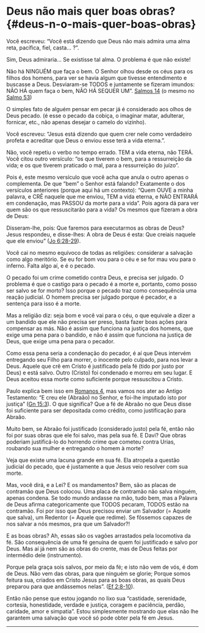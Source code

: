 # Deus não mais quer boas obras? {#deus-n-o-mais-quer-boas-obras}

Você escreveu: “Você está dizendo que Deus não mais admira uma alma reta, pacífica, fiel, casta... ?”.

Sim, Deus admiraria... Se existisse tal alma. O problema é que não existe!

Não há NINGUÉM que faça o bem. O Senhor olhou desde os céus para os filhos dos homens, para ver se havia algum que tivesse entendimento e buscasse a Deus. Desviaram-se TODOS e juntamente se fizeram imundos: NÃO HÁ quem faça o bem, NÃO HÁ SEQUER UM”. [Salmos 14](http://bibliaonline.com.br/acf/sl/14) (o mesmo no [Salmo 53](http://bibliaonline.com.br/acf/sl/53))

O simples fato de alguém pensar em pecar já é considerado aos olhos de Deus pecado. (é esse o pecado da cobiça, o imaginar matar, adulterar, fornicar, etc., não apenas desejar o camelo do vizinho).

Você escreveu: “Jesus está dizendo que quem crer nele como verdadeiro profeta e acreditar que Deus o enviou esse terá a vida eterna.”.

Não, você repetiu o verbo no tempo errado. TEM a vida eterna, não TERÁ. Você citou outro versículo: “os que tiverem o bem, para a ressurreição da vida; e os que tiverem praticado o mal, para a ressurreição do juízo”.

Pois é, este mesmo versículo que você acha que anula o outro apenas o complementa. De que “bem” o Senhor está falando? Exatamente o dos versículos anteriores (porque aqui há um contexto): “Quem OUVE a minha palavra, e CRÊ naquele que me enviou, TEM a vida eterna, e NÃO ENTRARÁ em condenação, mas PASSOU da morte para a vida”. Pois agora dá para ver quem são os que ressuscitarão para a vida? Os mesmos que fizeram a obra de Deus:

Disseram-lhe, pois: Que faremos para executarmos as obras de Deus? Jesus respondeu, e disse-lhes: A obra de Deus é esta: Que creiais naquele que ele enviou” ([Jo 6:28-29](http://bibliaonline.com.br/acf/jo/6/28-29)).

Você cai no mesmo equívoco de todas as religiões: considerar a salvação como algo meritório. Se eu for bom vou para o céu e se for mau vou para o inferno. Falta algo aí, e é o pecado.

O pecado foi um crime cometido contra Deus, e precisa ser julgado. O problema é que o castigo para o pecado é a morte e, portanto, como posso ser salvo se for morto? Isso porque o pecado traz como consequência uma reação judicial. O homem precisa ser julgado porque é pecador, e a sentença para isso é a morte.

Mas a religião diz: seja bom e você vai para o céu, o que equivale a dizer a um bandido que ele não precisa ser preso, basta fazer boas ações para compensar as más. Não é assim que funciona na justiça dos homens, que exige uma pena para o bandido, e não é assim que funciona na justiça de Deus, que exige uma pena para o pecador.

Como essa pena seria a condenação do pecador, é aí que Deus intervém entregando seu Filho para morrer, o inocente pelo culpado, para nos levar a Deus. Aquele que crê em Cristo é justificado pela fé (tido por justo por Deus) e está salvo. Outro (Cristo) foi condenado e morreu em seu lugar. E Deus aceitou essa morte como suficiente porque ressuscitou a Cristo.

Paulo explica bem isso em [Romanos 4](http://bibliaonline.com.br/acf/rm/4), mas vamos nos ater ao Antigo Testamento: “E creu ele (Abraão) no Senhor, e foi-lhe imputado isto por justiça” ([Gn 15:3](http://bibliaonline.com.br/acf/gn/15/3)). O que significa? Que a fé de Abraão no que Deus disse foi suficiente para ser depositada como crédito, como justificação para Abraão.

Muito bem, se Abraão foi justificado (considerado justo) pela fé, então não foi por suas obras que ele foi salvo, mas pela sua fé. E Davi? Que obras poderiam justificá-lo do horrendo crime que cometeu contra Urias, roubando sua mulher e entregando o homem à morte?

Veja que existe uma lacuna grande em sua fé. Ela atropela a questão judicial do pecado, que é justamente a que Jesus veio resolver com sua morte.

Mas, você dirá, e a Lei? E os mandamentos? Bem, são as placas de contramão que Deus colocou. Uma placa de contramão não salva ninguém, apenas condena. Se todo mundo andasse na mão, tudo bem, mas a Palavra de Deus afirma categoricamente que TODOS pecaram, TODOS estão na contramão. Foi por isso que Deus precisou enviar um Salvador (= Aquele que salva), um Redentor (= Aquele que redime). Se fôssemos capazes de nos salvar a nós mesmos, pra que um Salvador?!

E as boas obras? Ah, essas são os vagões arrastados pela locomotiva da fé. São consequência de uma fé genuína de quem foi justificado e salvo por Deus. Mas aí já nem são as obras do crente, mas de Deus feitas por intermédio dele (instrumento).

Porque pela graça sois salvos, por meio da fé; e isto não vem de vós, é dom de Deus. Não vem das obras, para que ninguém se glorie; Porque somos feitura sua, criados em Cristo Jesus para as boas obras, as quais Deus preparou para que andássemos nelas”. ([Ef 2:8-10](http://bibliaonline.com.br/acf/ef/2/8-10)).

Então não pense que estou jogando no lixo sua “castidade, serenidade, cortesia, honestidade, verdade e justiça, coragem e paciência, perdão, caridade, amor e simpatia”. Estou simplesmente mostrando que elas não lhe garantem uma salvação que você só pode obter pela fé em Jesus.

*****